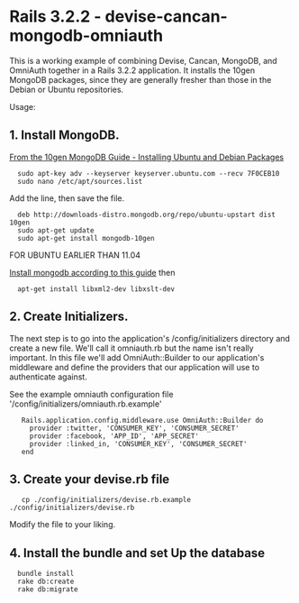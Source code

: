 # Rails 3.2.2 - devise-cancan-mongodb-omniauth #

This is a working example of combining Devise, Cancan, MongoDB, and OmniAuth together in a Rails 3.2.2 application.
It installs the 10gen MongoDB packages, since they are generally fresher than those in the Debian or Ubuntu repositories.


Usage:

## 1. Install MongoDB. ##

[From the 10gen MongoDB Guide - Installing Ubuntu and Debian Packages](http://www.mongodb.org/display/DOCS/Ubuntu+and+Debian+packages)
```shell
  sudo apt-key adv --keyserver keyserver.ubuntu.com --recv 7F0CEB10  
  sudo nano /etc/apt/sources.list  
```

Add the line, then save the file.

```shell
  deb http://downloads-distro.mongodb.org/repo/ubuntu-upstart dist 10gen  
  sudo apt-get update  
  sudo apt-get install mongodb-10gen  
```

FOR UBUNTU EARLIER THAN 11.04

[Install mongodb according to this guide](http://www.mongodb.org/display/DOCS/Ubuntu+and+Debian+packages)
then  
```shell
  apt-get install libxml2-dev libxslt-dev  
```  

## 2. Create Initializers. ##
The next step is to go into the application's /config/initializers directory and create a new file. We'll call it omniauth.rb but the name isn't really important. In this file we'll add OmniAuth::Builder to our application's middleware and define the providers that our application will use to authenticate against.

See the example omniauth configuration file '/config/initializers/omniauth.rb.example'

```shell
   Rails.application.config.middleware.use OmniAuth::Builder do  
     provider :twitter, 'CONSUMER_KEY', 'CONSUMER_SECRET'  
     provider :facebook, 'APP_ID', 'APP_SECRET'  
     provider :linked_in, 'CONSUMER_KEY', 'CONSUMER_SECRET'  
   end
```

## 3. Create your devise.rb file ##
```shell
   cp ./config/initializers/devise.rb.example ./config/initializers/devise.rb
```
Modify the file to your liking.

## 4. Install the bundle and set Up the database ##
```shell
  bundle install
  rake db:create
  rake db:migrate
```

